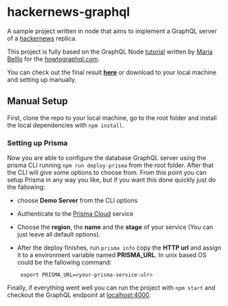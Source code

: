 # hackernews-graphql

A sample project written in node that aims to implement a GraphQL server of a [hackernews](https://news.ycombinator.com/news) replica.

This project is fully based on the GraphQL Node [tutorial](https://www.howtographql.com/graphql-js/0-introduction/) written by [Maria Belllo](https://github.com/mairatma) for the [howtographql.com](https://www.howtographql.com/).

You can check out the final result [**here**](https://hackernews-graphql.herokuapp.com/) or download to your local machine and setting up manually.

## Manual Setup
First, clone the repo to your local machine, go to the root folder  and install the local dependencies with `npm install`.

### Setting up Prisma
Now you are able to configure the database GraphQL server using the  prisma CLI running `npm run deploy-prisma` from the root folder. After that the CLI will give some options to choose from. 
From this point you can setup Prisma in any way you like, but if you want this done quickly just do the fallowing: 

 - choose **Demo Server** from the CLI options
 - Authenticate to the [Prisma Cloud](https://www.prisma.io/cloud/) service
 - Choose the **region**, the **name** and the **stage** of your service (You can just leave all default options).
 - After the deploy finishes, run `prisma info` copy the **HTTP url** and assign it to a environment variable named **PRISMA_URL**. In unix based OS could be the fallowing command:
    
        export PRISMA_URL=<your-prisma-service-ulr>

Finally, if everything went well you can run the project with `npm start` and checkout the GraphQL endpoint at [localhost:4000](http://localhost:4000).


